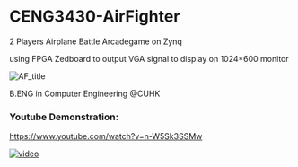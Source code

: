 # CENG3430-AirFighter
 2 Players Airplane Battle Arcadegame on Zynq 
 
 using FPGA Zedboard to output VGA signal to display on 1024*600 monitor

![AF_title](https://github.com/rockyhuiop/CENG3430-AirFighter/assets/54813455/8cca5b69-4e1f-44a0-ba0d-866af343078d)

B.ENG in Computer Engineering @CUHK

### Youtube Demonstration:

https://www.youtube.com/watch?v=n-W5Sk3SSMw

[![video](https://img.youtube.com/vi/n-W5Sk3SSMw/0.jpg)](https://www.youtube.com/watch?v=n-W5Sk3SSMw)
